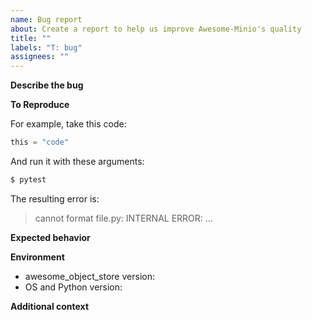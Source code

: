 ```yaml
---
name: Bug report
about: Create a report to help us improve Awesome-Minio's quality
title: ""
labels: "T: bug"
assignees: ""
---
```


**Describe the bug**

<!-- A clear and concise description of what the bug is. -->

**To Reproduce**

<!--
Minimal steps to reproduce the behavior with source code and configuration.
-->

For example, take this code:

```python
this = "code"
```

And run it with these arguments:

```sh
$ pytest
```

The resulting error is:

> cannot format file.py: INTERNAL ERROR: ...

**Expected behavior**

<!-- A clear and concise description of what you expected to happen. -->

**Environment**

<!-- Please complete the following information: -->

- awesome_object_store version: <!-- e.g. [main] -->
- OS and Python version: <!-- e.g. [Linux/Python 3.7.4rc1] -->

**Additional context**

<!-- Add any other context about the problem here. -->
